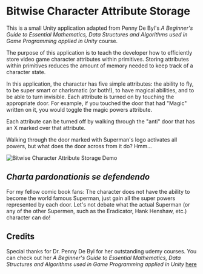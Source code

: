 # Bitwise Character Attribute Storage

This is a small Unity application adapted from Penny De Byl's *A Beginner's Guide to Essential Mathematics, Data Structures and Algorithms used in Game Programming applied in Unity* course.

The purpose of this application is to teach the developer how to efficiently store video game character attributes within primitives. Storing attributes within primitives reduces the amount of memory needed to keep track of a character state.

In this application, the character has five simple attributes: the ability to fly, to be super smart or charismatic (or both!), to have magical abilities, and to be able to turn invisible. Each attribute is turned on by touching the appropriate door. For example, if you touched the door that had "Magic" written on it, you would toggle the magic powers attribute.

Each attribute can be turned off by walking through the "anti" door that has an X marked over that attribute.

Walking through the door marked with Superman's logo activates all powers, but what does the door across from it do? Hmm...

![Bitwise Character Attribute Storage Demo](documentation/images/bitwise_demo.gif)

## *Charta pardonationis se defendendo*

For my fellow comic book fans: The character does not have the ability to become the world famous Superman, just gain all the super powers represented by each door. Let's not debate what the actual Superman (or any of the other Supermen, such as the Eradicator, Hank Henshaw, etc.) character can do!

## Credits

Special thanks for Dr. Penny De Byl for her outstanding udemy courses. You can check out her *A Beginner's Guide to Essential Mathematics, Data Structures and Algorithms used in Game Programming applied in Unity* [here](https://www.udemy.com/course/games_mathematics/)
